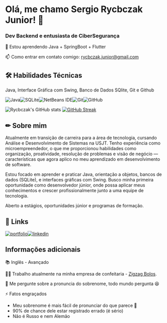 
# Olá, me chamo Sergio Rycbczak Junior! 👋

### Dev Backend e entusiasta de CiberSegurança

🧠 Estou aprendendo Java + SpringBoot + Flutter

📫 Como entrar em contato comigo: rycbczak.junior@gmail.com


## 🛠 Habilidades Técnicas
Java, Interface Gráfica com Swing, Banco de Dados SQlite, Git e Github

![Java](https://img.shields.io/badge/java-%23ED8B00.svg?style=for-the-badge&logo=openjdk&logoColor=white)![SQLite](https://img.shields.io/badge/sqlite-%2307405e.svg?style=for-the-badge&logo=sqlite&logoColor=white)![NetBeans IDE](https://img.shields.io/badge/NetBeansIDE-1B6AC6.svg?style=for-the-badge&logo=apache-netbeans-ide&logoColor=white)![Git](https://img.shields.io/badge/git-%23F05033.svg?style=for-the-badge&logo=git&logoColor=white)![GitHub](https://img.shields.io/badge/github-%23121011.svg?style=for-the-badge&logo=github&logoColor=white)

![Rycbczak's GitHub stats](https://github-readme-stats.vercel.app/api?username=Rycbczak&theme=dark&show_icons=true&hide_border=true&card_width=495&card_height=195)
[![GitHub Streak](https://streak-stats.demolab.com?user=Rycbczak&theme=dark&hide_border=true&card_width=495&card_height=195)](https://git.io/streak-stats)

## ✏ Sobre mim
Atualmente em transição de carreira para a área de tecnologia, cursando Análise e Desenvolvimento de Sistemas na USJT. Tenho experiência como microempreendedor, o que me proporcionou habilidades como organização, proatividade, resolução de problemas e visão de negócio — características que agora aplico no meu aprendizado em desenvolvimento de software.

Estou focado em aprender e praticar Java, orientação a objetos, bancos de dados (SQLite), e interfaces gráficas com Swing. Busco minha primeira oportunidade como desenvolvedor júnior, onde possa aplicar meus conhecimentos e crescer profissionalmente junto a uma equipe de tecnologia.

Aberto a estágios, oportunidades júnior e programas de formação.

## 🔗 Links
[![portfolio](https://img.shields.io/badge/my_portfolio-000?style=for-the-badge&logo=ko-fi&logoColor=white)](https://github.com/Rycbczak)[![linkedin](https://img.shields.io/badge/linkedin-0A66C2?style=for-the-badge&logo=linkedin&logoColor=white)](https://www.linkedin.com/in/rycbczakjr)

## Informações adicionais
📚 Inglês - Avançado

👩‍💻 Trabalho atualmente na minha empresa de confeitaria - [Zigzag Bolos](https://www.instagram.com/zigzagbolos/).

💬 Me pergunte sobre a pronuncia do sobrenome, todo mundo pergunta 😆

⚡️ Fatos engraçados
- Meu sobrenome é mais fácil de pronunciar do que parece 🤣
- 90% de chance dele estar registrado errado (é sério)
- Não é Russo e nem Alemão